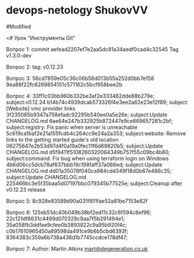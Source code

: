 # devops-netology ShukovVV
#Modified

<# 
Урок "Инструменты Git"

Вопрос 1:	commit aefead2207ef7e2aa5dc81a34aedf0cad4c32545 
				Tag v1.3.0-dev

Вопрос 2:	tag: v0.12.23

Вопрос 3:	56cd7859e05c36c06b56d013b55a252d0bb7e158 
		9ea88f22fc6269854151c571162c5bcf958bee2b

Вопрос 4:	33ff1c03bb960b332be3af2e333462dde88b279e; 
			subject:v0.12.24
		b14b74c4939dcab573326f4e3ee2a62e23e12f89; 
			subject:[Website] vmc provider links
		3f235065b9347a758efadc92295b540ee0a5e26e; 
			subject:Update CHANGELOG.md
		6ae64e247b332925b872447e9ce869657281c2bf; 
			subject:registry: Fix panic when server is unreachable
		5c619ca1baf2e21a155fcdb4c264cc9e24a2a353; 
			subject:website: Remove links to the getting started guide's old location
		06275647e2b53d97d4f0a19a0fec11f6d69820b5; 
			subject:Update CHANGELOG.md
		d5f9411f5108260320064349b757f55c09bc4b80; 
			subject:command: Fix bug when using terraform login on Windows
		4b6d06cc5dcb78af637bbb19c198faff37a066ed; 
			subject:Update CHANGELOG.md
		dd01a35078f040ca984cdd349f18d0b67e486c35; 
			subject:Update CHANGELOG.md
		225466bc3e5f35baa5d07197bbc079345b77525e; 
			subject:Cleanup after v0.12.23 release

Вопрос 5:	8c928e83589d90a031f811fae52a81be7153e82f

Вопрос 6:	125eb51dc40b049b38bf2ed11c32c6f594c8ef96;
		22c121df8631c4499d070329c9aa7f5b291494e1;
		35a058fb3ddfae9cfee0b3893822c9a95b920f4c;
		c0b17610965450a89598da491ce9b6b5cbd6393f;
		8364383c359a6b738a436d1b7745ccdce178df47;

Вопрос 7:	Author: Martin Atkins <mart@degeneration.co.uk>



